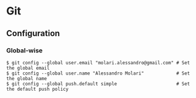 # Git

## Configuration

### Global-wise
  
```
$ git config --global user.email "molari.alessandro@gmail.com" # Set the global email
$ git config --global user.name "Alessandro Molari"            # Set the global name
$ git config --global push.default simple                      # Set the default push policy
```

